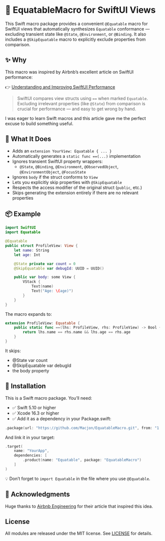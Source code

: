 # 🧩 EquatableMacro for SwiftUI Views

This Swift macro package provides a convenient `@Equatable` macro for SwiftUI views that automatically synthesizes `Equatable` conformance — excluding transient state like `@State`, `@Environment`, or `@Binding`. It also includes a `@SkipEquatable` macro to explicitly exclude properties from comparison.

## ✨ Why

This macro was inspired by Airbnb’s excellent article on SwiftUI performance:

👉 [Understanding and Improving SwiftUI Performance](https://medium.com/airbnb-engineering/understanding-and-improving-swiftui-performance-37b77ac61896)

> SwiftUI compares view structs using `==` when marked `Equatable`. Excluding irrelevant properties (like `@State`) from comparison is crucial for performance — and easy to get wrong by hand.

I was eager to learn Swift macros and this article gave me the perfect excuse to build something useful.

## 🚀 What It Does

- Adds an `extension YourView: Equatable { ... }`
- Automatically generates a `static func ==(...)` implementation
- Ignores transient SwiftUI property wrappers:
  - `@State`, `@Binding`, `@Environment`, `@ObservedObject`, `@EnvironmentObject`, `@FocusState`
- Ignores `body` if the struct conforms to `View`
- Lets you explicitly skip properties with `@SkipEquatable`
- Respects the access modifier of the original struct (`public`, etc.)
- Skips generating the extension entirely if there are no relevant properties

## 📦 Example

```swift
import SwiftUI
import Equatable

@Equatable
public struct ProfileView: View {
    let name: String
    let age: Int

    @State private var count = 0
    @SkipEquatable var debugId: UUID = UUID()

    public var body: some View {
        VStack {
            Text(name)
            Text("Age: \(age)")
        }
    }
}
```

The macro expands to:

```swift
extension ProfileView: Equatable {
    public static func ==(lhs: ProfileView, rhs: ProfileView) -> Bool {
        return lhs.name == rhs.name && lhs.age == rhs.age
    }
}
```

It skips:

- @State var count
- @SkipEquatable var debugId
- the body property

## 🔧 Installation

This is a Swift macro package. You’ll need:

- ✅ Swift 5.10 or higher
- ✅ Xcode 16.3 or higher
- ✅ Add it as a dependency in your Package.swift:

```swift
.package(url: "https://github.com/Macjon/EquatableMacro.git", from: "1.0.0"),
```

And link it in your target:

```swift
.target(
    name: "YourApp",
    dependencies: [
        .product(name: "Equatable", package: "EquatableMacro")
    ]
)
```

💡 Don’t forget to `import Equatable` in the file where you use `@Equatable`.

## 🙏 Acknowledgments

Huge thanks to [Airbnb Engineering](https://medium.com/airbnb-engineering/understanding-and-improving-swiftui-performance-37b77ac61896) for their article that inspired this idea.

## License

All modules are released under the MIT license. See [LICENSE](LICENSE) for details.
